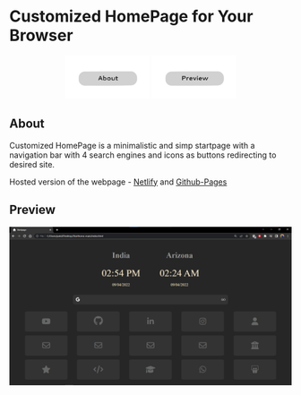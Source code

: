 <h1>Customized HomePage for Your Browser</h1>

<p align="center">
  <a href="#About"><img src="readmesrc/about.png" width="30%"></a>
  <a href="#Preview"><img src="readmesrc/preview.png" width="30%"></a>
</p>

## About
Customized HomePage is a minimalistic and simp startpage with a navigation bar with 4 search engines and icons as buttons redirecting to desired site.
<p> Hosted version of the webpage - <a href="https://rainbow-sawine-a16561.netlify.app/">Netlify</a> and <a href="https://smitpatel910.github.io/Starthome-main/">Github-Pages</a></p>

## Preview
<img src="readmesrc/ss.png">






